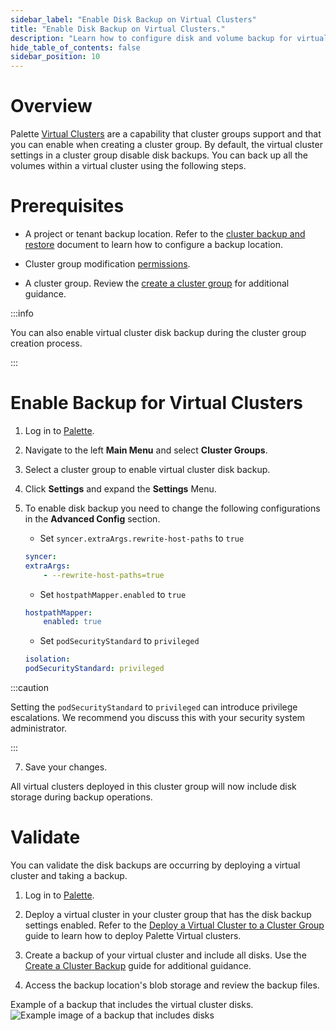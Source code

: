 ```yaml
---
sidebar_label: "Enable Disk Backup on Virtual Clusters"
title: "Enable Disk Backup on Virtual Clusters."
description: "Learn how to configure disk and volume backup for virtual clusters in a cluster group."
hide_table_of_contents: false
sidebar_position: 10
---
```



# Overview

Palette [Virtual Clusters](/clusters/palette-virtual-clusters) are a capability that cluster groups support and that you can enable when creating a cluster group. By default, the virtual cluster settings in a cluster group disable disk backups. You can back up all the volumes within a virtual cluster using the following steps. 

# Prerequisites

* A project or tenant backup location. Refer to the [cluster backup and restore](/clusters/cluster-management/backup-restore#clusterbackupandrestore) document to learn how to configure a backup location.

* Cluster group modification [permissions](/user-management/palette-rbac).

* A cluster group. Review the [create a cluster group](/clusters/cluster-groups/create-cluster-group) for additional guidance.


:::info

You can also enable virtual cluster disk backup during the cluster group creation process.

:::


# Enable Backup for Virtual Clusters

1. Log in to [Palette](https://console.spectrocloud.com).


2. Navigate to the left **Main Menu** and select **Cluster Groups**.


3. Select a cluster group to enable virtual cluster disk backup.


4. Click **Settings** and expand the **Settings** Menu.


5. To enable disk backup you need to change the following configurations in the **Advanced Config** section.

    - Set `syncer.extraArgs.rewrite-host-paths` to `true`
    ```yaml
    syncer:
    extraArgs:
        - --rewrite-host-paths=true
    ```
    - Set `hostpathMapper.enabled` to `true`
    ```yaml
    hostpathMapper:
        enabled: true
    ```
    - Set `podSecurityStandard` to `privileged`
    ```yaml
    isolation:
    podSecurityStandard: privileged
    ```

:::caution

Setting the `podSecurityStandard` to `privileged` can introduce privilege escalations. We recommend you discuss this with your security system administrator.

:::

7. Save your changes.


All virtual clusters deployed in this cluster group will now include disk storage during backup operations.

# Validate


You can validate the disk backups are occurring by deploying a virtual cluster and taking a backup. 

1. Log in to [Palette](https://console.spectrocloud.com).


2. Deploy a virtual cluster in your cluster group that has the disk backup settings enabled. Refer to the [Deploy a Virtual Cluster to a Cluster Group](/clusters/palette-virtual-clusters/deploy-virtual-cluster) guide to learn how to deploy Palette Virtual clusters.


3. Create a backup of your virtual cluster and include all disks. Use the [Create a Cluster Backup](/clusters/cluster-management/backup-restore#createaclusterbackup) guide for additional guidance.


4. Access the backup location's blob storage and review the backup files.

Example of a backup that includes the virtual cluster disks.
![Example image of a backup that includes disks](/clusters_cluster-groups_cluster-group-backups_backup-overview.png)